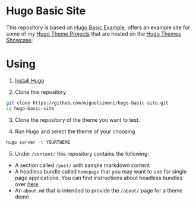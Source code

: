 # Hugo Basic Site

This repository is based on [Hugo Basic Example](https://github.com/gohugoio/hugoBasicExample), offers an example site for some of my [Hugo Theme Projects](https://miguelsimoni.xyz/project/) that are hosted on the [Hugo Themes Showcase](https://themes.gohugo.io/).

# Using

1. [Install Hugo](https://gohugo.io/overview/installing/)

2. Clone this repository

```bash
git clone https://github.com/miguelsimoni/hugo-basic-site.git
cd hugo-basic-site
```

3. Clone the repository of the theme you want to test.

4. Run Hugo and select the theme of your choosing

```bash
hugo server -t YOURTHEME
```

5. Under `/content/` this repository contains the following:

- A section called `/post/` with sample markdown content
- A headless bundle called `homepage` that you may want to use for single page applications. You can find instructions about headless bundles over [here](https://gohugo.io/content-management/page-bundles/#headless-bundle)
- An `about.md` that is intended to provide the `/about/` page for a theme demo
